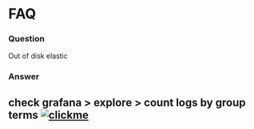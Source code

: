 # FAQ
### Question
Out of disk elastic
### Answer
check grafana > explore > count logs by group terms
[![clickme](https://storage.googleapis.com/wordpress-static/clickhere.png)](https://storage.googleapis.com/wordpress-static/logs-elastic.png)
---
